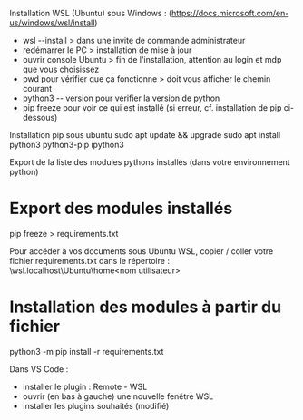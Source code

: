 Installation WSL (Ubuntu) sous Windows : (https://docs.microsoft.com/en-us/windows/wsl/install)
- wsl --install > dans une invite de commande administrateur
- redémarrer le PC > installation de mise à jour
- ouvrir console Ubuntu > fin de l'installation, attention au login et mdp que vous choisissez
- pwd pour vérifier que ça fonctionne > doit vous afficher le chemin courant
- python3 -- version pour vérifier la version de python
- pip freeze pour voir ce qui est installé (si erreur, cf. installation de pip ci-dessous)

Installation pip sous ubuntu
sudo apt update && upgrade
sudo apt install python3 python3-pip ipython3

Export de la liste des modules pythons installés (dans votre environnement python)

# Export des modules installés
pip freeze > requirements.txt

Pour accéder à vos documents sous Ubuntu WSL, copier / coller votre fichier requirements.txt dans le répertoire :
\\wsl.localhost\Ubuntu\home\<nom utilisateur>

# Installation des modules à partir du fichier
python3 -m pip install -r requirements.txt

Dans VS Code :
- installer le plugin : Remote - WSL
- ouvrir (en bas à gauche) une nouvelle fenêtre WSL
- installer les plugins souhaités (modifié)
